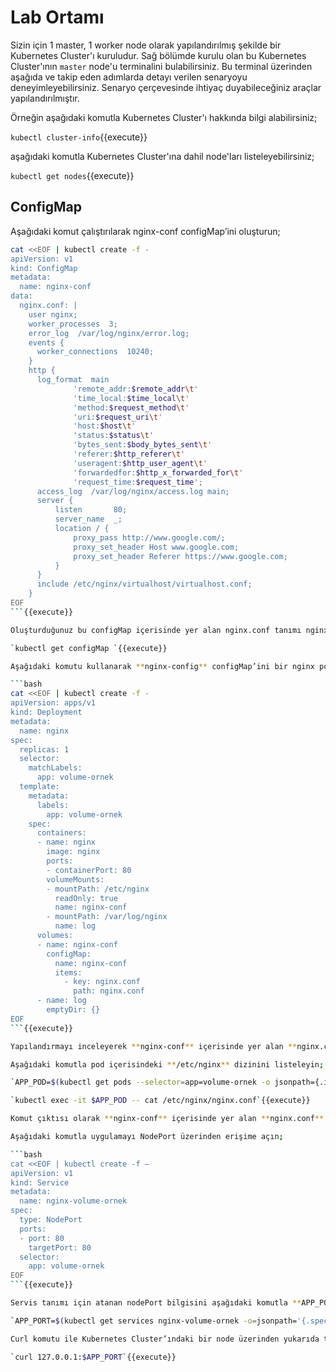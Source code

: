 # Lab Ortamı

Sizin için 1 master, 1 worker node olarak yapılandırılmış şekilde bir Kubernetes Cluster'ı kuruludur. Sağ bölümde kurulu olan bu Kubernetes Cluster'ının `master` node'u terminalini bulabilirsiniz. Bu terminal üzerinden aşağıda ve takip eden adımlarda detayı verilen senaryoyu deneyimleyebilirsiniz. Senaryo çerçevesinde ihtiyaç duyabileceğiniz araçlar yapılandırılmıştır.

Örneğin aşağıdaki komutla Kubernetes Cluster'ı hakkında bilgi alabilirsiniz;

`kubectl cluster-info`{{execute}}

aşağıdaki komutla Kubernetes Cluster'ına dahil node'ları listeleyebilirsiniz;

`kubectl get nodes`{{execute}}

## ConfigMap

Aşağıdaki komut çalıştırılarak nginx-conf configMap’ini oluşturun;

```bash
cat <<EOF | kubectl create -f -
apiVersion: v1
kind: ConfigMap
metadata:
  name: nginx-conf
data:
  nginx.conf: |
    user nginx;
    worker_processes  3;
    error_log  /var/log/nginx/error.log;
    events {
      worker_connections  10240;
    }
    http {
      log_format  main
              'remote_addr:$remote_addr\t'
              'time_local:$time_local\t'
              'method:$request_method\t'
              'uri:$request_uri\t'
              'host:$host\t'
              'status:$status\t'
              'bytes_sent:$body_bytes_sent\t'
              'referer:$http_referer\t'
              'useragent:$http_user_agent\t'
              'forwardedfor:$http_x_forwarded_for\t'
              'request_time:$request_time';
      access_log  /var/log/nginx/access.log main;
      server {
          listen       80;
          server_name  _;
          location / {
              proxy_pass http://www.google.com/;
              proxy_set_header Host www.google.com;
              proxy_set_header Referer https://www.google.com;
          }
      }
      include /etc/nginx/virtualhost/virtualhost.conf;
    }
EOF
```{{execute}}

Oluşturduğunuz bu configMap içerisinde yer alan nginx.conf tanımı nginx’i Google için bir reverse proxy olarak yapılandıracak şekilde hazırlanmıştır. configMap’in oluştuğunu teyit edin;

`kubectl get configMap `{{execute}}

Aşağıdaki komutu kullanarak **nginx-config** configMap’ini bir nginx pod’una volume olarak bağlayın;

```bash
cat <<EOF | kubectl create -f -
apiVersion: apps/v1
kind: Deployment
metadata:
  name: nginx
spec:
  replicas: 1
  selector:
    matchLabels:
      app: volume-ornek
  template:
    metadata:
      labels:
        app: volume-ornek
    spec:
      containers:
      - name: nginx
        image: nginx
        ports:
        - containerPort: 80
        volumeMounts:
        - mountPath: /etc/nginx
          readOnly: true
          name: nginx-conf
        - mountPath: /var/log/nginx
          name: log
      volumes:
      - name: nginx-conf
        configMap:
          name: nginx-conf
          items:
            - key: nginx.conf
              path: nginx.conf
      - name: log
        emptyDir: {}
EOF 
```{{execute}}

Yapılandırmayı inceleyerek **nginx-conf** içerisinde yer alan **nginx.conf**’un pod içerisinde **/etc/nginx** altına bağlandığını teyit edin.

Aşağıdaki komutla pod içerisindeki **/etc/nginx** dizinini listeleyin;

`APP_POD=$(kubectl get pods --selector=app=volume-ornek -o jsonpath={.items..metadata.name})`{{execute}}

`kubectl exec -it $APP_POD -- cat /etc/nginx/nginx.conf`{{execute}}

Komut çıktısı olarak **nginx-conf** içerisinde yer alan **nginx.conf**’un verildiğini teyit edin.

Aşağıdaki komutla uygulamayı NodePort üzerinden erişime açın;

```bash
cat <<EOF | kubectl create -f –
apiVersion: v1
kind: Service
metadata:
  name: nginx-volume-ornek
spec:
  type: NodePort
  ports:
  - port: 80
    targetPort: 80
  selector:
    app: volume-ornek
EOF
```{{execute}}

Servis tanımı için atanan nodePort bilgisini aşağıdaki komutla **APP_PORT** değişkenine atayın;

`APP_PORT=$(kubectl get services nginx-volume-ornek -o=jsonpath='{.spec.ports[0].nodePort}')`{{execute}}

Curl komutu ile Kubernetes Cluster’ındaki bir node üzerinden yukarıda tespit ettiğiniz **APP_PORT**’a bir talep gönderin;

`curl 127.0.0.1:$APP_PORT`{{execute}}